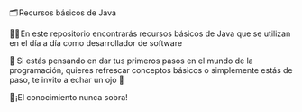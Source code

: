 🗂️ Recursos básicos de Java

👨‍💻 En este repositorio encontrarás recursos básicos de Java que se utilizan en el día a día como desarrollador 
de software

🙌 Si estás pensando en dar tus primeros pasos en el mundo de la programación, quieres refrescar conceptos básicos o 
simplemente estás de paso, te invito a echar un ojo 👀

🧠 ¡El conocimiento nunca sobra!
